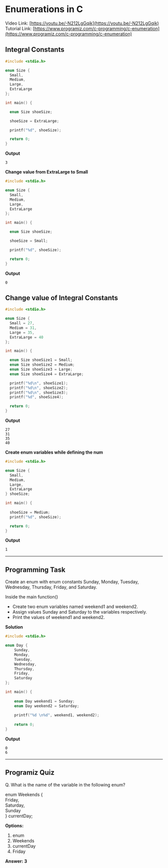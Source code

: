 # Enumerations in C
Video Link: [https://youtu.be/-N212LgGqik](https://youtu.be/-N212LgGqik)  
Tutorial Link: [https://www.programiz.com/c-programming/c-enumeration](https://www.programiz.com/c-programming/c-enumeration)
 
## Integral Constants

```c
#include <stdio.h>

enum Size {
  Small, 
  Medium,
  Large,
  ExtraLarge
};

int main() {

  enum Size shoeSize;

  shoeSize = ExtraLarge;

  printf("%d", shoeSize);

  return 0;
}

```
**Output**
```
3

```
**Change value from ExtraLarge to Small**
```c
#include <stdio.h>

enum Size {
  Small, 
  Medium,
  Large,
  ExtraLarge
};

int main() {

  enum Size shoeSize;

  shoeSize = Small;

  printf("%d", shoeSize);

  return 0;
}

```
**Output**
```
0
```
## Change value of Integral Constants

```c
#include <stdio.h>

enum Size {
  Small = 27, 
  Medium = 31,
  Large = 35,
  ExtraLarge = 40
};

int main() {

  enum Size shoeSize1 = Small;
  enum Size shoeSize2 = Medium;
  enum Size shoeSize3 = Large;
  enum Size shoeSize4 = ExtraLarge;

  printf("%d\n", shoeSize1);
  printf("%d\n", shoeSize2);
  printf("%d\n", shoeSize3);
  printf("%d", shoeSize4);

  return 0;
}

```
**Output**
```
27
31
35
40
```

**Create enum variables while defining the num**

```c
#include <stdio.h>

enum Size {
  Small, 
  Medium,
  Large,
  ExtraLarge
} shoeSize;

int main() {
  
  shoeSize = Medium;
  printf("%d", shoeSize);

  return 0;
}

```
**Output**
```
1
```

---

## Programming Task
Create an enum with enum constants Sunday, Monday, Tuesday, Wednesday, Thursday, Friday, and Saturday.  

Inside the main function()  

- Create two enum variables named weekend1 and weekend2.  
- Assign values Sunday and Saturday to the variables respectively.  
- Print the values of weekend1 and weekend2.

**Solution**
```c
#include <stdio.h>

enum Day {
    Sunday,
    Monday,
    Tuesday,
    Wednesday,
    Thursday,
    Friday,
    Saturday
};

int main() {
    
    enum Day weekend1 = Sunday;
    enum Day weekend2 = Saturday;
    
    printf("%d \n%d", weekend1, weekend2);
    
    return 0;
}
```

**Output**
```
0
6
```
---
 
## Programiz Quiz
 
Q. What is the name of the variable in the following enum? 

enum Weekends {  
    Friday,  
    Saturday,  
    Sunday  
    } currentDay;

**Options:**
1. enum
1. Weekends
1. currentDay
1. Friday

**Answer: 3**


